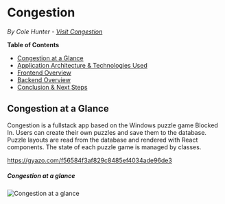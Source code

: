 # Congestion
*By Cole Hunter - [Visit Congestion](https://congestion-puzzle.herokuapp.com/)*

**Table of Contents**
* [Congestion at a Glance](#congestion-at-a-glance)
* [Application Architecture & Technologies Used](#application-architecture) 
* [Frontend Overview](#frontend-overview)
* [Backend Overview](#backend-overview)
* [Conclusion & Next Steps](#conclusion-and-next-steps)

## Congestion at a Glance
Congestion is a fullstack app based on the Windows puzzle game Blocked In. Users can create their own puzzles and save them to the database. Puzzle layouts are read from the database and rendered with React components. The state of each puzzle game is managed by classes.

https://gyazo.com/f56584f3af829c8485ef4034ade96de3

##### Congestion at a glance
![Congestion at a glance](https://gyazo.com/f56584f3af829c8485ef4034ade96de3)

